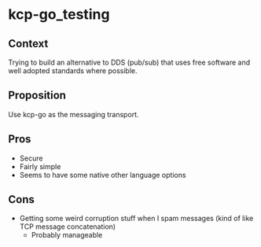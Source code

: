# kcp-go_testing

## Context

Trying to build an alternative to DDS (pub/sub) that uses free software and well adopted standards where possible.

## Proposition

Use kcp-go as the messaging transport.

## Pros

- Secure
- Fairly simple
- Seems to have some native other language options

## Cons

- Getting some weird corruption stuff when I spam messages (kind of like TCP message concatenation)
    - Probably manageable
